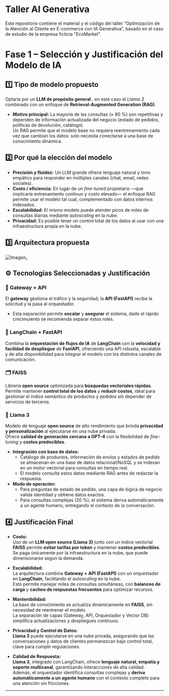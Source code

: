 # Taller AI Generativa
Este repositorio contiene el material y el código del taller “Optimización de la Atención al Cliente en E-commerce con IA Generativa”, basado en el caso de estudio de la empresa ficticia "EcoMarket".


# Fase 1 – Selección y Justificación del Modelo de IA

## 1️⃣ Tipo de modelo propuesto
Optaría por un **LLM de propósito general** , en este caso el *Llama 3* combinado con un enfoque de **Retrieval-Augmented Generation (RAG)**.

- **Motivo principal:** La mayoría de las consultas (≈ 80 %) son repetitivas y dependen de información actualizada del negocio (estado de pedidos, políticas de devolución, catálogo).  
  Un RAG permite que el modelo base no requiera reentrenamiento cada vez que cambian los datos: solo necesita conectarse a una base de conocimiento dinámica.


## 2️⃣ Por qué la elección del modelo
- **Precisión y fluidez:** Un LLM grande ofrece lenguaje natural y tono empático para responder en múltiples canales (chat, email, redes sociales).
- **Costo / eficiencia:** En lugar de un *fine-tuned* propietario —que implicaría entrenamiento continuo y costo elevado— el enfoque RAG permite usar el modelo tal cual, complementado con datos internos indexados.
- **Escalabilidad:** El mismo modelo puede atender picos de miles de consultas diarias mediante *autoscaling* en la nube.
- **Privacidad:** Es posible tener un control total de los datos al usar con una infraestructura propia en la nube.


## 3️⃣ Arquitectura propuesta  

![Imagen_](https://github.com/user-attachments/assets/1118ea75-2b94-4192-bf97-d3ed4f5a29bb)

## ⚙️ Tecnologías Seleccionadas y Justificación

### 🧩 Gateway + API
El **gateway** gestiona el tráfico y la seguridad; la **API (FastAPI)** recibe la solicitud y la pasa al orquestador.

- Esta separación permite **escalar** y **asegurar** el sistema, dado el rápido crecimuiento se recomienda separar estos roles.

### 🔗 LangChain + FastAPI
Combina la **orquestación de flujos de IA** de **LangChain** con la **velocidad y facilidad de despliegue** de **FastAPI**, ofreciendo una API robusta, escalable y de alta disponibilidad para integrar el modelo con los distintos canales de comunicación.

### 🗂️ FAISS
Librería **open source** optimizada para **búsquedas vectoriales rápidas**.  
Permite mantener **control total de los datos** y **reducir costos**, ideal para gestionar el índice semántico de productos y pedidos sin depender de servicios de terceros.

### 🤖 Llama 3
Modelo de lenguaje **open source** de alto rendimiento que brinda **privacidad y personalización** al ejecutarse en una nube privada.  
Ofrece **calidad de generación cercana a GPT-4** con la flexibilidad de *fine-tuning* y **costos predecibles**.


- **Integración con base de datos:**  
  - Catálogo de productos, información de envíos y estados de pedido se almacenan en una base de datos relacional/NoSQL y se indexan en un motor vectorial para consultas en tiempo real.  
  - El modelo consulta estos datos mediante RAG antes de redactar la respuesta.
- **Modo de operación:**  
  - Para preguntas de estado de pedido, una capa de lógica de negocio valida identidad y obtiene datos exactos.  
  - Para consultas complejas (20 %), el sistema deriva automáticamente a un agente humano, entregando el contexto de la conversación.


## 4️⃣ Justificación Final

- **Costo:**  
  Uso de un **LLM open source (Llama 3)** junto con un índice vectorial **FAISS** permite **evitar tarifas por token** y mantener **costos predecibles**.  
  Se paga únicamente por la infraestructura en la nube, que puede dimensionarse según la demanda.

- **Escalabilidad:**  
  La arquitectura combina **Gateway + API (FastAPI)** con un orquestador en **LangChain**, facilitando el *autoscaling* en la nube.  
  Esto permite manejar miles de consultas simultáneas, con **balanceo de carga** y **cacheo de respuestas frecuentes** para optimizar recursos.

- **Mantenibilidad:**  
  La base de conocimiento se actualiza dinámicamente en **FAISS**, sin necesidad de reentrenar el modelo.  
  La separación de capas (Gateway, API, Orquestador y Vector DB) simplifica actualizaciones y despliegues continuos.

- **Privacidad y Control de Datos:**  
  **Llama 3** puede ejecutarse en una nube privada, asegurando que las conversaciones y datos de clientes permanezcan bajo control total, clave para cumplir regulaciones.

- **Calidad de Respuesta:**  
  **Llama 3**, integrado con LangChain, ofrece **lenguaje natural, empatía y soporte multicanal**, garantizando interacciones de alta calidad.  
  Además, el orquestador identifica consultas complejas y **deriva automáticamente a un agente humano** con el contexto completo para una atención sin fricciones.

---
